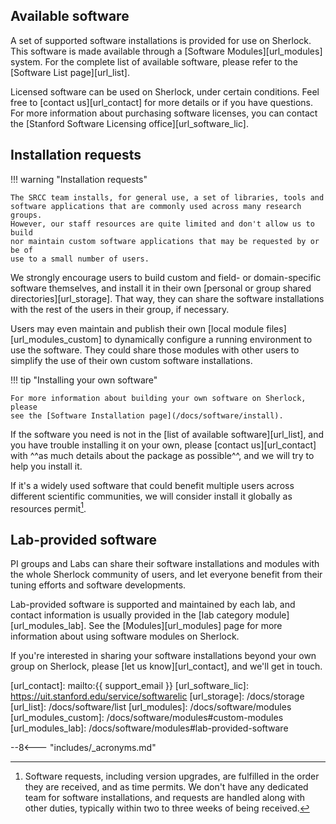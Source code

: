 ## Available software

A set of supported software installations is provided for use on Sherlock. This
software is made available through a [Software Modules][url_modules] system.
For the complete list of available software, please refer to the [Software List
page][url_list].

Licensed software can be used on Sherlock, under certain conditions. Feel free
to [contact us][url_contact] for more details or if you have questions. For more
information about purchasing software licenses, you can contact the [Stanford
Software Licensing office][url_software_lic].


## Installation requests

!!! warning "Installation requests"

    The SRCC team installs, for general use, a set of libraries, tools and
    software applications that are commonly used across many research groups.
    However, our staff resources are quite limited and don't allow us to build
    nor maintain custom software applications that may be requested by or be of
    use to a small number of users.

We strongly encourage users to build custom and field- or domain-specific
software themselves, and install it in their own [personal or group shared
directories][url_storage]. That way, they can share the software installations
with the rest of the users in their group, if necessary.

Users may even maintain and publish their own [local module
files][url_modules_custom] to dynamically configure a running environment to
use the software. They could share those modules with other users to simplify
the use of their own custom software installations.

!!! tip "Installing your own software"

    For more information about building your own software on Sherlock, please
    see the [Software Installation page](/docs/software/install).

If the software you need is not in the [list of available software][url_list],
and you have trouble installing it on your own, please [contact
us][url_contact] with ^^as much details about the package as possible^^, and we
will try to help you install it.

If it's a widely used software that could benefit multiple users across
different scientific communities, we will consider install it globally as
resources permit[^install_req].


## Lab-provided software

PI groups and Labs can share their software installations and modules with the
whole Sherlock community of users, and let everyone benefit from their tuning
efforts and software developments.

Lab-provided software is supported and maintained by each lab, and contact
information is usually provided in the [lab category module][url_modules_lab].
See the [Modules][url_modules] page for more information about using software
modules on Sherlock.

If you're interested in sharing your software installations beyond your own
group on Sherlock, please [let us know][url_contact], and we'll get in touch.



[comment]: #  (link URLs -----------------------------------------------------)

[url_contact]:        mailto:{{ support_email }}
[url_software_lic]:   https://uit.stanford.edu/service/softwarelic
[url_storage]:        /docs/storage
[url_list]:           /docs/software/list
[url_modules]:        /docs/software/modules
[url_modules_custom]: /docs/software/modules#custom-modules
[url_modules_lab]:    /docs/software/modules#lab-provided-software


[comment]: #  (footnotes -----------------------------------------------------)

[^install_req]: Software requests, including version upgrades, are fulfilled in
  the order they are received, and as time permits. We don't have any dedicated
  team for software installations, and requests are handled along with other
  duties, typically within two to three weeks of being received.


--8<--- "includes/_acronyms.md"
